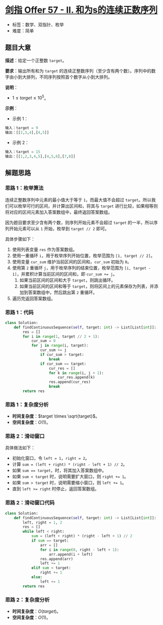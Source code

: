 # [剑指 Offer 57 - II. 和为s的连续正数序列](https://leetcode.cn/problems/he-wei-sde-lian-xu-zheng-shu-xu-lie-lcof/)

- 标签：数学、双指针、枚举
- 难度：简单

## 题目大意

**描述**：给定一个正整数 `target`。

**要求**：输出所有和为 `target` 的连续正整数序列（至少含有两个数）。序列中的数字由小到大排列，不同序列按照首个数字从小到大排列。

**说明**：

- $1 \le target \le 10^5$。

**示例**：

- 示例 1：

```python
输入：target = 9
输出：[[2,3,4],[4,5]]
```

- 示例 2：

```python
输入：target = 15
输出：[[1,2,3,4,5],[4,5,6],[7,8]]
```

## 解题思路

### 思路 1：枚举算法

连续正整数序列中元素的最小值大于等于 `1`，而最大值不会超过 `target`。所以我们可以枚举可行的区间，并计算出区间和，将其与 `target` 进行比较，如果相等则将对应的区间元素加入答案数组中，最终返回答案数组。

因为题目要求至少含有两个数，则序列开始元素不会超过 `target` 的一半，所以序列开始元素可以从 `1` 开始，枚举到 `target // 2` 即可。

具体步骤如下：

1. 使用列表变量 `res` 作为答案数组。
2. 使用一重循环 `i`，用于枚举序列开始位置，枚举范围为 `[1, target // 2]`。
3. 使用变量 `cur_sum` 维护当前区间的区间和，`cur_sum` 初始为 `0`。
4. 使用第 `2` 重循环 `j`，用于枚举序列的结束位置，枚举范围为 `[i, target - 1]`，并累积计算当前区间的区间和，即 `cur_sum += j`。
   1. 如果当前区间的区间和大于 `target`，则跳出循环。
   2. 如果当前区间的区间和等于 `target`，则将区间上的元素保存为列表，并添加到答案数组中，然后跳出第 `2` 重循环。
5. 遍历完返回答案数组。

### 思路 1：代码

```python
class Solution:
    def findContinuousSequence(self, target: int) -> List[List[int]]:
        res = []
        for i in range(1, target // 2 + 1):
            cur_sum = 0
            for j in range(i, target):
                cur_sum += j
                if cur_sum > target:
                    break
                if cur_sum == target:
                    cur_res = []
                    for k in range(i, j + 1):
                        cur_res.append(k)
                    res.append(cur_res)
                    break
        return res
```

### 思路 1：复杂度分析

- **时间复杂度**：$target \times \sqrt{target}$。
- **空间复杂度**：$O(1)$。

### 思路 2：滑动窗口

具体做法如下：

- 初始化窗口，令 `left = 1`，`right = 2`。
- 计算 `sum = (left + right) * (right - left + 1) // 2`。
- 如果 `sum == target`，时，将其加入答案数组中。
- 如果 `sum < target` 时，说明需要扩大窗口，则 `right += 1`。
- 如果 `sum > target` 时，说明需要缩小窗口，则 `left += 1`。
- 直到 `left >= right` 时停止，返回答案数组。

### 思路 2：滑动窗口代码

```python
class Solution:
    def findContinuousSequence(self, target: int) -> List[List[int]]:
        left, right = 1, 2
        res = []
        while left < right:
            sum = (left + right) * (right - left + 1) // 2
            if sum == target:
                arr = []
                for i in range(0, right - left + 1):
                    arr.append(i + left)
                res.append(arr)
                left += 1
            elif sum < target:
                right += 1
            else:
                left += 1
        return res
```

### 思路 2：复杂度分析

- **时间复杂度**：$O(target)$。
- **空间复杂度**：$O(1)$。
